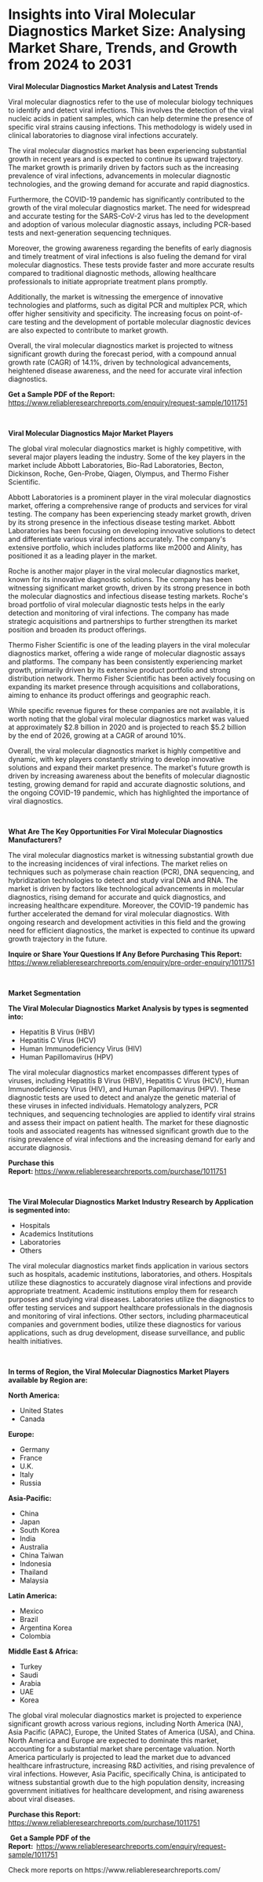 <p><h1>Insights into Viral Molecular Diagnostics Market Size: Analysing Market Share, Trends, and Growth from 2024 to 2031</h1></p><p><strong>Viral Molecular Diagnostics Market Analysis and Latest Trends</strong></p>
<p><p>Viral molecular diagnostics refer to the use of molecular biology techniques to identify and detect viral infections. This involves the detection of the viral nucleic acids in patient samples, which can help determine the presence of specific viral strains causing infections. This methodology is widely used in clinical laboratories to diagnose viral infections accurately.</p><p>The viral molecular diagnostics market has been experiencing substantial growth in recent years and is expected to continue its upward trajectory. The market growth is primarily driven by factors such as the increasing prevalence of viral infections, advancements in molecular diagnostic technologies, and the growing demand for accurate and rapid diagnostics.</p><p>Furthermore, the COVID-19 pandemic has significantly contributed to the growth of the viral molecular diagnostics market. The need for widespread and accurate testing for the SARS-CoV-2 virus has led to the development and adoption of various molecular diagnostic assays, including PCR-based tests and next-generation sequencing techniques.</p><p>Moreover, the growing awareness regarding the benefits of early diagnosis and timely treatment of viral infections is also fueling the demand for viral molecular diagnostics. These tests provide faster and more accurate results compared to traditional diagnostic methods, allowing healthcare professionals to initiate appropriate treatment plans promptly.</p><p>Additionally, the market is witnessing the emergence of innovative technologies and platforms, such as digital PCR and multiplex PCR, which offer higher sensitivity and specificity. The increasing focus on point-of-care testing and the development of portable molecular diagnostic devices are also expected to contribute to market growth.</p><p>Overall, the viral molecular diagnostics market is projected to witness significant growth during the forecast period, with a compound annual growth rate (CAGR) of 14.1%, driven by technological advancements, heightened disease awareness, and the need for accurate viral infection diagnostics.</p></p>
<p><strong>Get a Sample PDF of the Report:&nbsp;</strong> <a href="https://www.reliableresearchreports.com/enquiry/request-sample/1011751">https://www.reliableresearchreports.com/enquiry/request-sample/1011751</a></p>
<p>&nbsp;</p>
<p><strong>Viral Molecular Diagnostics Major Market Players</strong></p>
<p><p>The global viral molecular diagnostics market is highly competitive, with several major players leading the industry. Some of the key players in the market include Abbott Laboratories, Bio-Rad Laboratories, Becton, Dickinson, Roche, Gen-Probe, Qiagen, Olympus, and Thermo Fisher Scientific.</p><p>Abbott Laboratories is a prominent player in the viral molecular diagnostics market, offering a comprehensive range of products and services for viral testing. The company has been experiencing steady market growth, driven by its strong presence in the infectious disease testing market. Abbott Laboratories has been focusing on developing innovative solutions to detect and differentiate various viral infections accurately. The company's extensive portfolio, which includes platforms like m2000 and Alinity, has positioned it as a leading player in the market.</p><p>Roche is another major player in the viral molecular diagnostics market, known for its innovative diagnostic solutions. The company has been witnessing significant market growth, driven by its strong presence in both the molecular diagnostics and infectious disease testing markets. Roche's broad portfolio of viral molecular diagnostic tests helps in the early detection and monitoring of viral infections. The company has made strategic acquisitions and partnerships to further strengthen its market position and broaden its product offerings.</p><p>Thermo Fisher Scientific is one of the leading players in the viral molecular diagnostics market, offering a wide range of molecular diagnostic assays and platforms. The company has been consistently experiencing market growth, primarily driven by its extensive product portfolio and strong distribution network. Thermo Fisher Scientific has been actively focusing on expanding its market presence through acquisitions and collaborations, aiming to enhance its product offerings and geographic reach.</p><p>While specific revenue figures for these companies are not available, it is worth noting that the global viral molecular diagnostics market was valued at approximately $2.8 billion in 2020 and is projected to reach $5.2 billion by the end of 2026, growing at a CAGR of around 10%.</p><p>Overall, the viral molecular diagnostics market is highly competitive and dynamic, with key players constantly striving to develop innovative solutions and expand their market presence. The market's future growth is driven by increasing awareness about the benefits of molecular diagnostic testing, growing demand for rapid and accurate diagnostic solutions, and the ongoing COVID-19 pandemic, which has highlighted the importance of viral diagnostics.</p></p>
<p>&nbsp;</p>
<p><strong>What Are The Key Opportunities For Viral Molecular Diagnostics Manufacturers?</strong></p>
<p><p>The viral molecular diagnostics market is witnessing substantial growth due to the increasing incidences of viral infections. The market relies on techniques such as polymerase chain reaction (PCR), DNA sequencing, and hybridization technologies to detect and study viral DNA and RNA. The market is driven by factors like technological advancements in molecular diagnostics, rising demand for accurate and quick diagnostics, and increasing healthcare expenditure. Moreover, the COVID-19 pandemic has further accelerated the demand for viral molecular diagnostics. With ongoing research and development activities in this field and the growing need for efficient diagnostics, the market is expected to continue its upward growth trajectory in the future.</p></p>
<p><strong>Inquire or Share Your Questions If Any Before Purchasing This Report:</strong> <a href="https://www.reliableresearchreports.com/enquiry/pre-order-enquiry/1011751">https://www.reliableresearchreports.com/enquiry/pre-order-enquiry/1011751</a></p>
<p>&nbsp;</p>
<p><strong>Market Segmentation</strong></p>
<p><strong>The Viral Molecular Diagnostics Market Analysis by types is segmented into:</strong></p>
<p><ul><li>Hepatitis B Virus (HBV)</li><li>Hepatitis C Virus (HCV)</li><li>Human Immunodeficiency Virus (HIV)</li><li>Human Papillomavirus (HPV)</li></ul></p>
<p><p>The viral molecular diagnostics market encompasses different types of viruses, including Hepatitis B Virus (HBV), Hepatitis C Virus (HCV), Human Immunodeficiency Virus (HIV), and Human Papillomavirus (HPV). These diagnostic tests are used to detect and analyze the genetic material of these viruses in infected individuals. Hematology analyzers, PCR techniques, and sequencing technologies are applied to identify viral strains and assess their impact on patient health. The market for these diagnostic tools and associated reagents has witnessed significant growth due to the rising prevalence of viral infections and the increasing demand for early and accurate diagnosis.</p></p>
<p><strong>Purchase this Report:&nbsp;</strong><a href="https://www.reliableresearchreports.com/purchase/1011751">https://www.reliableresearchreports.com/purchase/1011751</a></p>
<p>&nbsp;</p>
<p><strong>The Viral Molecular Diagnostics Market Industry Research by Application is segmented into:</strong></p>
<p><ul><li>Hospitals</li><li>Academics Institutions</li><li>Laboratories</li><li>Others</li></ul></p>
<p><p>The viral molecular diagnostics market finds application in various sectors such as hospitals, academic institutions, laboratories, and others. Hospitals utilize these diagnostics to accurately diagnose viral infections and provide appropriate treatment. Academic institutions employ them for research purposes and studying viral diseases. Laboratories utilize the diagnostics to offer testing services and support healthcare professionals in the diagnosis and monitoring of viral infections. Other sectors, including pharmaceutical companies and government bodies, utilize these diagnostics for various applications, such as drug development, disease surveillance, and public health initiatives.</p></p>
<p>&nbsp;</p>
<p><strong>In terms of Region, the Viral Molecular Diagnostics Market Players available by Region are:</strong></p>
<p>
    <p> <strong> North America: </strong>
        <ul>
            <li>United States</li>
            <li>Canada</li>
        </ul>
        </p> 
    <p> <strong> Europe: </strong>
        <ul>
            <li>Germany</li>
            <li>France</li>
            <li>U.K.</li>
            <li>Italy</li>
            <li>Russia</li>
        </ul>
        </p> 
    <p> <strong> Asia-Pacific: </strong>
        <ul>
            <li>China</li>
            <li>Japan</li>
            <li>South Korea</li>
            <li>India</li>
            <li>Australia</li>
            <li>China Taiwan</li>
            <li>Indonesia</li>
            <li>Thailand</li>
            <li>Malaysia</li>
        </ul>
        </p> 
    <p> <strong> Latin America: </strong>
        <ul>
            <li>Mexico</li>
            <li>Brazil</li>
            <li>Argentina Korea</li>
            <li>Colombia</li>
        </ul>
        </p> 
    <p> <strong> Middle East & Africa: </strong>
        <ul>
            <li>Turkey</li>
            <li>Saudi</li>
            <li>Arabia</li>
            <li>UAE</li>
            <li>Korea</li>
        </ul>
    </p>
    </p>
<p><p>The global viral molecular diagnostics market is projected to experience significant growth across various regions, including North America (NA), Asia Pacific (APAC), Europe, the United States of America (USA), and China. North America and Europe are expected to dominate this market, accounting for a substantial market share percentage valuation. North America particularly is projected to lead the market due to advanced healthcare infrastructure, increasing R&D activities, and rising prevalence of viral infections. However, Asia Pacific, specifically China, is anticipated to witness substantial growth due to the high population density, increasing government initiatives for healthcare development, and rising awareness about viral diseases.</p></p>
<p><strong>Purchase this Report: </strong><a href="https://www.reliableresearchreports.com/purchase/1011751">https://www.reliableresearchreports.com/purchase/1011751</a></p>
<p>&nbsp;<strong>Get a Sample PDF of the Report:&nbsp;&nbsp;</strong><a href="https://www.reliableresearchreports.com/enquiry/request-sample/1011751">https://www.reliableresearchreports.com/enquiry/request-sample/1011751</a></p>
<p><strong></strong></p>
<p>Check more reports on https://www.reliableresearchreports.com/</p>